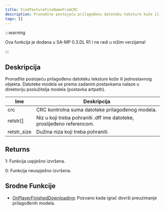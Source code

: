 ```yaml
---
title: FindTextureFileNameFromCRC
description: Pronađite postojeću prilagođenu datoteku teksture kože ili jednostavnog objekta.
tags: []
---
```


:::warning

Ova funkcija je dodana u SA-MP 0.3.DL R1 i ne radi u nižim verzijama!

:::

## Deskripcija

Pronađite postojeću prilagođenu datoteku teksture kože ili jednostavnog objekta. Datoteke modela se prema zadanim postavkama nalaze u direktoriju poslužitelja modela (postavka artpath).

| Ime         | Deskripcija                                                            |
| ----------- | ---------------------------------------------------------------------- |
| crc         | CRC kontrolna suma datoteke prilagođenog modela.                       |
| retstr[]    | Niz u koji treba pohraniti .dff ime datoteke, proslijeđeno referencom. |
| retstr_size | Dužina niza koji treba pohraniti.                                      |

## Returns

1: Funkcija uspješno izvršena.

0: Funkcija neuspješno izvršena.

## Srodne Funkcije

- [OnPlayerFinishedDownloading](../callbacks/OnPlayerFinishedDownloading): Pozvano kada igrač dovrši preuzimanje prilagođenih modela.
